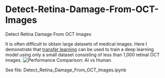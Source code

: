 # Detect-Retina-Damage-From-OCT-Images
Detect Retina Damage From OCT Images


It is often difficult to obtain large datasets of medical images.  Here I demonstrate that [transfer learning][1] can be used to train a deep learning model using only a small dataset consisting of less than 1,000 retinal OCT images.
![Performance Comparison: AI vs Human][2]


See file: Detect_Retina_Damage_From_OCT_Images.ipynb

  [1]: https://www.kaggle.com/dansbecker/transfer-learning
  [2]: https://i.imgur.com/uAjDIAs.png

